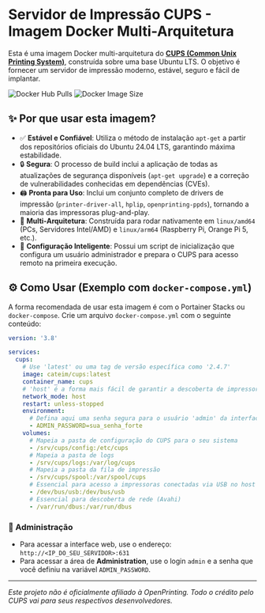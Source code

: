 # Servidor de Impressão CUPS - Imagem Docker Multi-Arquitetura

Esta é uma imagem Docker multi-arquitetura do **[CUPS (Common Unix Printing System)](https://github.com/OpenPrinting/cups)**, construída sobre uma base Ubuntu LTS. O objetivo é fornecer um servidor de impressão moderno, estável, seguro e fácil de implantar.

![Docker Hub Pulls](https://img.shields.io/docker/pulls/cateim/cups?style=flat-square)
![Docker Image Size](https://img.shields.io/docker/image-size/cateim/cups/latest?style=flat-square)

## ✨ Por que usar esta imagem?

-   ✅ **Estável e Confiável**: Utiliza o método de instalação `apt-get` a partir dos repositórios oficiais do Ubuntu 24.04 LTS, garantindo máxima estabilidade.
-   🔒 **Segura**: O processo de build inclui a aplicação de todas as atualizações de segurança disponíveis (`apt-get upgrade`) e a correção de vulnerabilidades conhecidas em dependências (CVEs).
-   🖨️ **Pronta para Uso**: Inclui um conjunto completo de drivers de impressão (`printer-driver-all`, `hplip`, `openprinting-ppds`), tornando a maioria das impressoras plug-and-play.
-   🚀 **Multi-Arquitetura**: Construída para rodar nativamente em `linux/amd64` (PCs, Servidores Intel/AMD) e `linux/arm64` (Raspberry Pi, Orange Pi 5, etc.).
-   🔧 **Configuração Inteligente**: Possui um script de inicialização que configura um usuário administrador e prepara o CUPS para acesso remoto na primeira execução.

## ⚙️ Como Usar (Exemplo com `docker-compose.yml`)

A forma recomendada de usar esta imagem é com o Portainer Stacks ou `docker-compose`. Crie um arquivo `docker-compose.yml` com o seguinte conteúdo:

```yaml
version: '3.8'

services:
  cups:
    # Use 'latest' ou uma tag de versão específica como '2.4.7'
    image: cateim/cups:latest
    container_name: cups
    # 'host' é a forma mais fácil de garantir a descoberta de impressoras na rede (AirPrint)
    network_mode: host
    restart: unless-stopped
    environment:
      # Defina aqui uma senha segura para o usuário 'admin' da interface web
      - ADMIN_PASSWORD=sua_senha_forte
    volumes:
      # Mapeia a pasta de configuração do CUPS para o seu sistema
      - /srv/cups/config:/etc/cups
      # Mapeia a pasta de logs
      - /srv/cups/logs:/var/log/cups
      # Mapeia a pasta da fila de impressão
      - /srv/cups/spool:/var/spool/cups
      # Essencial para acesso a impressoras conectadas via USB no host
      - /dev/bus/usb:/dev/bus/usb
      # Essencial para descoberta de rede (Avahi)
      - /var/run/dbus:/var/run/dbus
```

### 🔑 Administração

-   Para acessar a interface web, use o endereço: `http://<IP_DO_SEU_SERVIDOR>:631`
-   Para acessar a área de **Administration**, use o login `admin` e a senha que você definiu na variável `ADMIN_PASSWORD`.

---
*Este projeto não é oficialmente afiliado à OpenPrinting. Todo o crédito pelo CUPS vai para seus respectivos desenvolvedores.*
